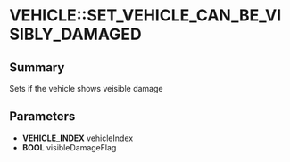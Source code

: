 # VEHICLE::SET_VEHICLE_CAN_BE_VISIBLY_DAMAGED

## Summary
Sets if the vehicle shows veisible damage

## Parameters
* **VEHICLE_INDEX** vehicleIndex
* **BOOL** visibleDamageFlag